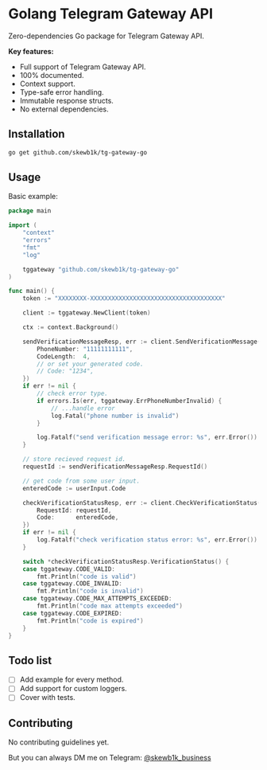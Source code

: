 # Golang Telegram Gateway API

Zero-dependencies Go package for Telegram Gateway API.

**Key features:**

- Full support of Telegram Gateway API.
- 100% documented.
- Context support.
- Type-safe error handling.
- Immutable response structs.
- No external dependencies.

## Installation

```bash
go get github.com/skewb1k/tg-gateway-go
```

## Usage

Basic example:

```go
package main

import (
	"context"
	"errors"
	"fmt"
	"log"

	tggateway "github.com/skewb1k/tg-gateway-go"
)

func main() {
	token := "XXXXXXXX-XXXXXXXXXXXXXXXXXXXXXXXXXXXXXXXXXXXXX"

	client := tggateway.NewClient(token)

	ctx := context.Background()

	sendVerificationMessageResp, err := client.SendVerificationMessage(ctx, &tggateway.SendVerificationMessageParams{
		PhoneNumber: "11111111111",
		CodeLength:  4,
		// or set your generated code.
		// Code: "1234",
	})
	if err != nil {
		// check error type.
		if errors.Is(err, tggateway.ErrPhoneNumberInvalid) {
			// ...handle error
			log.Fatal("phone number is invalid")
		}

		log.Fatalf("send verification message error: %s", err.Error())
	}

	// store recieved request id.
	requestId := sendVerificationMessageResp.RequestId()

	// get code from some user input.
	enteredCode := userInput.Code

	checkVerificationStatusResp, err := client.CheckVerificationStatus(ctx, &tggateway.CheckVerificationStatusParams{
		RequestId: requestId,
		Code:      enteredCode,
	})
	if err != nil {
		log.Fatalf("check verification status error: %s", err.Error())
	}

	switch *checkVerificationStatusResp.VerificationStatus() {
	case tggateway.CODE_VALID:
		fmt.Println("code is valid")
	case tggateway.CODE_INVALID:
		fmt.Println("code is invalid")
	case tggateway.CODE_MAX_ATTEMPTS_EXCEEDED:
		fmt.Println("code max attempts exceeded")
	case tggateway.CODE_EXPIRED:
		fmt.Println("code is expired")
	}
}
```

## Todo list

- [ ] Add example for every method.
- [ ] Add support for custom loggers.
- [ ] Cover with tests.

## Contributing

No contributing guidelines yet.

But you can always DM me on Telegram: [@skewb1k_business](https://t.me/skewb1k_business)
